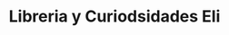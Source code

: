 ---
title: "Libreria y Curiodsidades Eli"
url: /mixco/libreria-y-curiodsidades-eli/
shop: Bücher
---